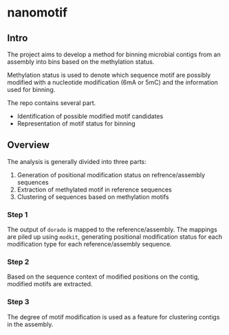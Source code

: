 # nanomotif

## Intro

The project aims to develop a method for binning microbial contigs from an assembly into bins based on the methylation status. 

Methylation status is used to denote which sequence motif are possibly modified with a nucleotide modification (6mA or 5mC) and the information used for binning.

The repo contains several part. 

- Identification of possible modified motif candidates
- Representation of motif status for binning


## Overview

The analysis is generally divided into three parts:

1. Generation of positional modification status on refrence/assembly sequences
2. Extraction of methylated motif in reference sequences
3. Clustering of sequences based on methylation motifs

### Step 1
The output of `dorado` is mapped to the reference/assembly. The mappings are piled up using `modkit`, generating positional modification status for each modification type for each reference/assembly sequence.

### Step 2
Based on the sequence context of modified positions on the contig, modified motifs are extracted.

### Step 3
The degree of motif modification is used as a feature for clustering contigs in the assembly. 


